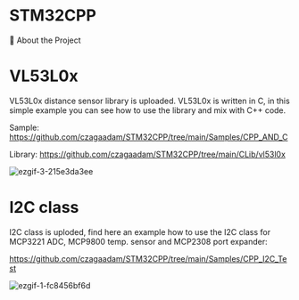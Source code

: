 # STM32CPP
🌟 About the Project

# VL53L0x
VL53L0x distance sensor library is uploaded. VL53L0x is written in C, in this simple example you can see how to use the library and mix with C++ code.


Sample:
https://github.com/czagaadam/STM32CPP/tree/main/Samples/CPP_AND_C

Library:
https://github.com/czagaadam/STM32CPP/tree/main/CLib/vl53l0x

![ezgif-3-215e3da3ee](https://github.com/user-attachments/assets/b7b306ba-a284-4b91-bb14-45fb7144f6af)

# I2C class
I2C class is uploded, find here an example how to use the I2C class for MCP3221 ADC, MCP9800 temp. sensor and MCP2308 port expander:

https://github.com/czagaadam/STM32CPP/tree/main/Samples/CPP_I2C_Test

![ezgif-1-fc8456bf6d](https://github.com/user-attachments/assets/9b2483c4-fbea-4ccf-89f5-9ef2931af1e5)
